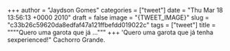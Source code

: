 
+++
author = "Jaydson Gomes"
categories = ["tweet"]
date = "Thu Mar 18 13:56:13 +0000 2010"
draft = false
image = "{TWEET_IMAGE}"
slug = "c33b26c59620da8edfaf47a121ffbefdd019022c"
tags = ["tweet"]
title = """"Quero uma garota que já ..."""
+++
'Quero uma garota que já tenha sexperienced!" Cachorro Grande.
